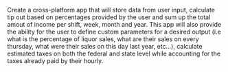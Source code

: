 Create a cross-platform app that will store data from user input, calculate tip out based on percentages provided by the user and sum up the total amout of income per shift, week, month and year. This app will also provide the ability for the user to define custom parameters for a desired output (i.e what is the percentage of liquor sales, what are their sales on every thursday, what were their sales on this day last year, etc...), calculate estimated taxes on both the federal and state level while accounting for the taxes already paid by their hourly.
